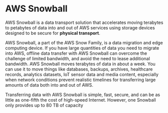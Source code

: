 # AWS Snowball

AWS Snowball is a data transport solution that accelerates moving terabytes to petabytes of data into and out of AWS services using storage devices designed to be secure for **physical transport**.

AWS Snowball, a part of the AWS Snow Family, is a data migration and edge computing device. If you have large quantities of data you need to migrate into AWS, offline data transfer with AWS Snowball can overcome the challenge of limited bandwidth, and avoid the need to lease additional bandwidth. AWS Snowball moves terabytes of data in about a week. You can use it to move things like databases, backups, archives, healthcare records, analytics datasets, IoT sensor data and media content, especially when network conditions prevent realistic timelines for transferring large amounts of data both into and out of AWS.

Transferring data with AWS Snowball is simple, fast, secure, and can be as little as one-fifth the cost of high-speed Internet. However, one Snowball only provides up to 80 TB of capacity
